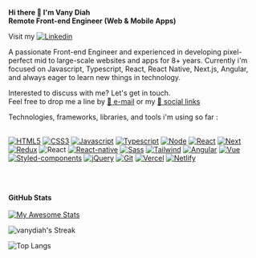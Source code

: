 <b>Hi there 👋 I'm Vany Diah</b> </br>
<b>Remote Front-end Engineer (Web & Mobile Apps)</b>

Visit my [![Linkedin](https://img.shields.io/badge/-LinkedIn-blue?style=flat&logo=Linkedin&logoColor=white&link=https://www.linkedin.com/in/vanydiah/)](https://www.linkedin.com/in/vanydiah/)

A passionate Front-end Engineer and experienced in developing pixel-perfect mid to large-scale websites and apps for 8+ years. Currently i'm focused on Javascript, Typescript, React, React Native, Next.js, Angular, and always eager to learn new things in technology.

Interested to discuss with me? Let's get in touch.<br />
Feel free to drop me a line by [💌 e-mail](mailto:vanydiah17@gmail.com) or my [🔗 social links](https://vanydiah.carrd.co)

Technologies, frameworks, libraries, and tools i'm using so far : <br /> <br />

[![HTML5](https://img.shields.io/badge/HTML5-E34F26?style=for-the-badge&logo=html5&logoColor=white)]()
[![CSS3](https://img.shields.io/badge/CSS3-1572B6?style=for-the-badge&logo=css3&logoColor=white)]()
[![Javascript](https://img.shields.io/badge/JavaScript-323330?style=for-the-badge&logo=javascript&logoColor=F7DF1E)]()
[![Typescript](https://img.shields.io/badge/TypeScript-007ACC?style=for-the-badge&logo=typescript&logoColor=white)]()
[![Node](https://img.shields.io/badge/Node.js-43853D?style=for-the-badge&logo=node.js&logoColor=white)]()
[![React](https://img.shields.io/badge/React-20232A?style=for-the-badge&logo=react&logoColor=61DAFB)]()
[![Next](https://img.shields.io/badge/next.js-000000?style=for-the-badge&logo=nextdotjs&logoColor=white)]()
[![Redux](https://img.shields.io/badge/Redux-593D88?style=for-the-badge&logo=redux&logoColor=white)]()
![React](https://img.shields.io/badge/zustand-%2320232a.svg?style=for-the-badge&logo=react&logoColor=%2361DAFB)
[![React-native](https://img.shields.io/badge/React_Native-20232A?style=for-the-badge&logo=react&logoColor=61DAFB)]()
[![Sass](https://img.shields.io/badge/Sass-CC6699?style=for-the-badge&logo=sass&logoColor=white)]()
[![Tailwind](https://img.shields.io/badge/Tailwind_CSS-38B2AC?style=for-the-badge&logo=tailwind-css&logoColor=white)]()
[![Angular](https://img.shields.io/badge/Angular-DD0031?style=for-the-badge&logo=angular&logoColor=white)]()
[![Vue](https://img.shields.io/badge/Vue.js-35495E?style=for-the-badge&logo=vue.js&logoColor=4FC08D)]()
[![Styled-components](https://img.shields.io/badge/styled--components-DB7093?style=for-the-badge&logo=styled-components&logoColor=white)]()
[![jQuery](https://img.shields.io/badge/jQuery-0769AD?style=for-the-badge&logo=jquery&logoColor=white)]()
[![Git](https://img.shields.io/badge/GIT-E44C30?style=for-the-badge&logo=git&logoColor=white)]()
[![Vercel](https://img.shields.io/badge/Vercel-000000?style=for-the-badge&logo=vercel&logoColor=white)]()
[![Netlify](https://img.shields.io/badge/Netlify-00C7B7?style=for-the-badge&logo=netlify&logoColor=white)]()

</br></br>

<b>GitHub Stats</b>
</br></br>
[![My Awesome Stats](https://awesome-github-stats.azurewebsites.net/user-stats/vanydiah?cardType=level&theme=dracula&preferLogin=false&Border=C3C3C3)](https://git.io/awesome-stats-card)

![vanydiah's Streak](https://github-readme-streak-stats.herokuapp.com/?user=vanydiah&theme=dracula&hide_border=false)

![Top Langs](https://github-readme-stats.vercel.app/api/top-langs/?username=vanydiah&theme=dracula&layout=compact)

<!--
**vanydiah/vanydiah** is a ✨ _special_ ✨ repository because its `README.md` (this file) appears on your GitHub profile.

Here are some ideas to get you started:

- 🔭 I’m currently working on ...
- 🌱 I’m currently learning ...
- 👯 I’m looking to collaborate on ...
- 🤔 I’m looking for help with ...
- 💬 Ask me about ...
- 📫 How to reach me: ...
- 😄 Pronouns: ...
- ⚡ Fun fact: ...
-->
